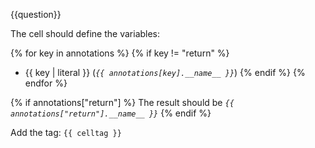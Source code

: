 {{question}}

The cell should define the variables: 

{% for key in annotations %}
{% if key != "return" %}
  - {{ key | literal }} (*`{{ annotations[key].__name__ }}`*)
{% endif %}
{% endfor %}

{% if annotations["return"] %}
The result should be *`{{ annotations["return"].__name__ }}`*
{% endif %}

Add the tag: `{{ celltag }}`

